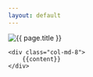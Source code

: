 ```yaml
---
layout: default
---
```


<div class="row">
    <div class="col-md-4">
        <img src="{{ page.image }}" alt="{{ page.title }}">
    </div>


    <div class="col-md-8">
        {{content}}
    </div>

</div> 
